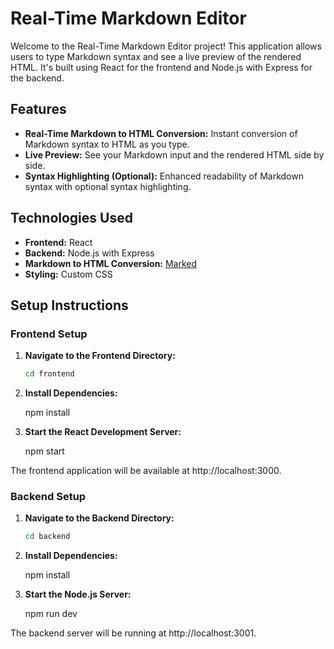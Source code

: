 # Real-Time Markdown Editor

Welcome to the Real-Time Markdown Editor project! This application allows users to type Markdown syntax and see a live preview of the rendered HTML. It's built using React for the frontend and Node.js with Express for the backend.

## Features

- **Real-Time Markdown to HTML Conversion:** Instant conversion of Markdown syntax to HTML as you type.
- **Live Preview:** See your Markdown input and the rendered HTML side by side.
- **Syntax Highlighting (Optional):** Enhanced readability of Markdown syntax with optional syntax highlighting.

## Technologies Used

- **Frontend:** React
- **Backend:** Node.js with Express
- **Markdown to HTML Conversion:** [Marked](https://www.npmjs.com/package/marked)
- **Styling:** Custom CSS

## Setup Instructions

### Frontend Setup

1. **Navigate to the Frontend Directory:**

   ```bash
   cd frontend

2. **Install Dependencies:**

    npm install

3. **Start the React Development Server:**  

    npm start

The frontend application will be available at http://localhost:3000.

### Backend Setup

1. **Navigate to the Backend Directory:**

   ```bash
   cd backend

2. **Install Dependencies:**

    npm install

3. **Start the Node.js Server:**  

    npm run dev


The backend server will be running at http://localhost:3001.
